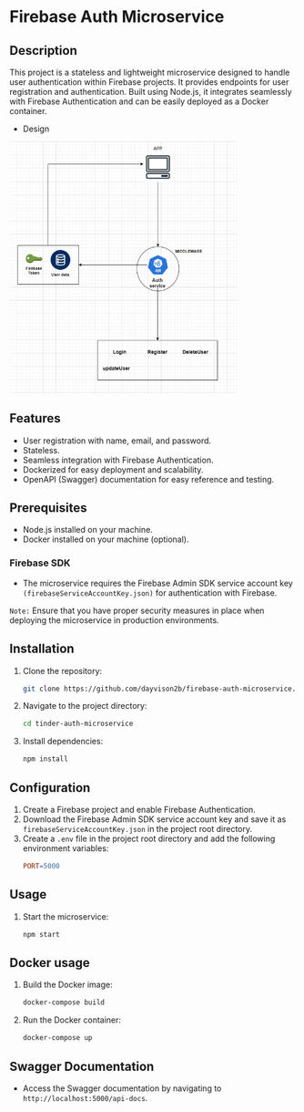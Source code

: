 # Firebase Auth Microservice

## Description
This project is a stateless and lightweight microservice designed to handle user authentication within Firebase projects. It provides endpoints for user registration and authentication. Built using Node.js, it integrates seamlessly with Firebase Authentication and can be easily deployed as a Docker container.

* Design

<img src="./auth-service-design.jpg" alt="system-design" width="400">

## Features
- User registration with name, email, and password.
- Stateless.
- Seamless integration with Firebase Authentication.
- Dockerized for easy deployment and scalability.
- OpenAPI (Swagger) documentation for easy reference and testing.

## Prerequisites
- Node.js installed on your machine.
- Docker installed on your machine (optional).

### Firebase SDK
* The microservice requires the Firebase Admin SDK service account key `(firebaseServiceAccountKey.json)` for authentication with Firebase.

`Note:` Ensure that you have proper security measures in place when deploying the microservice in production environments.

## Installation
1. Clone the repository:
   ```bash
   git clone https://github.com/dayvison2b/firebase-auth-microservice.git
   ```

2. Navigate to the project directory:
   ```bash
   cd tinder-auth-microservice
   ```
   
1. Install dependencies:
   ```bash
   npm install
   ```

## Configuration
1. Create a Firebase project and enable Firebase Authentication.
2. Download the Firebase Admin SDK service account key and save it as `firebaseServiceAccountKey.json` in the project root directory.
3. Create a `.env` file in the project root directory and add the following environment variables:
    ```makefile
    PORT=5000
    ```

## Usage
1. Start the microservice:
    ```bash
    npm start
    ```

## Docker usage
1. Build the Docker image:
    ```bash
    docker-compose build
    ```
2. Run the Docker container:
    ```bash
    docker-compose up
    ```

## Swagger Documentation
* Access the Swagger documentation by navigating to `http://localhost:5000/api-docs`.
